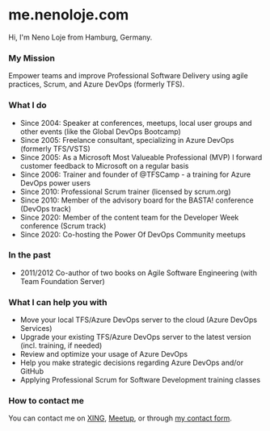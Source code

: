 # me.nenoloje.com

Hi, I'm Neno Loje from Hamburg, Germany.

### My Mission

Empower teams and improve Professional Software Delivery using agile practices, Scrum, and Azure DevOps (formerly TFS). 

### What I do

- Since 2004: Speaker at conferences, meetups, local user groups and other events (like the Global DevOps Bootcamp)
- Since 2005: Freelance consultant, specializing in Azure DevOps (formerly TFS/VSTS)
- Since 2005: As a Microsoft Most Valueable Professional (MVP) I forward customer feedback to Microsoft on a regular basis
- Since 2006: Trainer and founder of @TFSCamp - a training for Azure DevOps power users
- Since 2010: Professional Scrum trainer (licensed by scrum.org)
- Since 2010: Member of the advisory board for the BASTA! conference (DevOps track)
- Since 2020: Member of the content team for the Developer Week conference (Scrum track)
- Since 2020: Co-hosting the Power Of DevOps Community meetups

### In the past

- 2011/2012 Co-author of two books on Agile Software Engineering (with Team Foundation Server)

### What I can help you with

- Move your local TFS/Azure DevOps server to the cloud (Azure DevOps Services)
- Upgrade your existing TFS/Azure DevOps server to the latest version (incl. training, if needed)
- Review and optimize your usage of Azure DevOps
- Help you make strategic decisions regarding Azure DevOps and/or GitHub
- Applying Professional Scrum for Software Development training classes

### How to contact me

You can contact me on [XING][xing], [Meetup][meetup], or through [my contact form][contact].

[meetup]:  https://www.meetup.com/members/220615165/
[xing]:    https://go.nenoloje.com/XING
[contact]: https://go.nenoloje.com/contact

